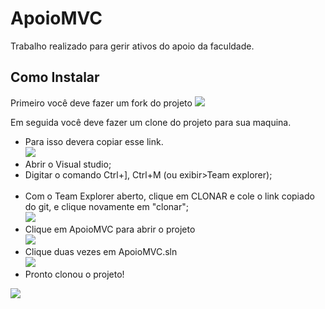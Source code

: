 # ApoioMVC
Trabalho realizado para gerir ativos do apoio da faculdade.

## Como Instalar

  Primeiro você deve fazer um fork do projeto
    <img src="http://i.imgur.com/qXYNOn0.png?1">
    
    
  Em seguida você deve fazer um clone do projeto para sua maquina.
  
  - Para isso devera copiar esse link.<br>
    <img src="http://i.imgur.com/Rf3TNCr.png?1">
    <br>
  - Abrir o Visual studio;
    <br>
  - Digitar o comando Ctrl+], Ctrl+M (ou exibir>Team explorer);<br>
    <br>
  - Com o Team Explorer aberto, clique em CLONAR e cole o link copiado do git, e clique novamente em "clonar";<br>
    <img src="http://i.imgur.com/46vfP4y.png?1">
    <br>
  - Clique em ApoioMVC para abrir o projeto<br>
    <img src="http://i.imgur.com/qWneG90.png">
    <br>
  - Clique duas vezes em ApoioMVC.sln<br>
    <img src="http://i.imgur.com/wooJZkK.png">
    <br>
  - Pronto clonou o projeto!<br>
   <img src="http://i.imgur.com/RqVfSP1.png">
    <br>
